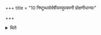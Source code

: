 +++
title = "10 निष्टुब्धयोर्वर्षीयस्युपयमनी प्रोक्षणीधान्याः"

+++

<details><summary>थिते</summary>

निष्टुब्धयोर्वर्षीयस्युपयमनी प्रोक्षणीधान्याः १०
</details>

